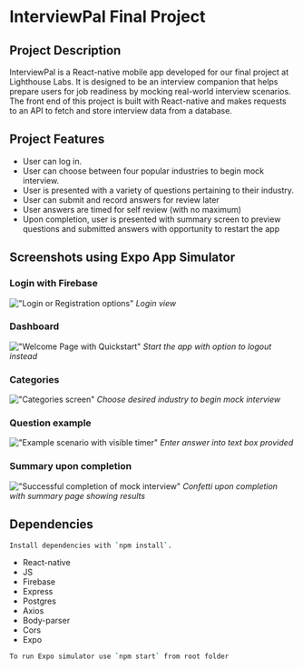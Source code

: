 # InterviewPal Final Project

## Project Description 

InterviewPal is a React-native mobile app developed for our final project at Lighthouse Labs. It is designed to be an interview companion that helps prepare users for job readiness by mocking real-world interview scenarios. The front end of this project is built with React-native and makes requests to an API to fetch and store interview data from a database. 

## Project Features

- User can log in.
- User can choose between four popular industries to begin mock interview.
- User is presented with a variety of questions pertaining to their industry.
- User can submit and record answers for review later
- User answers are timed for self review (with no maximum)
- Upon completion, user is presented with summary screen to preview questions and submitted answers with opportunity to restart the app

## Screenshots using Expo App Simulator

### Login with Firebase
!["Login or Registration options"]()
_Login view_

### Dashboard 
!["Welcome Page with Quickstart"]()
_Start the app with option to logout instead_

### Categories 
!["Categories screen"]()
_Choose desired industry to begin mock interview_

### Question example 
!["Example scenario with visible timer"]()
_Enter answer into text box provided_

### Summary upon completion 
!["Successful completion of mock interview"]()
_Confetti upon completion with summary page showing results_

## Dependencies

```sh
Install dependencies with `npm install`.
```

- React-native
- JS
- Firebase
- Express
- Postgres
- Axios
- Body-parser
- Cors
- Expo

```sh
To run Expo simulator use `npm start` from root folder
```
